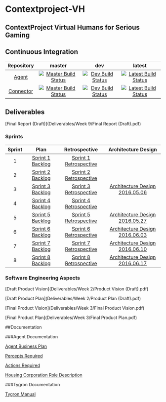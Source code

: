 # Contextproject-VH
ContextProject Virtual Humans for Serious Gaming
------------------------------------------------

## Continuous Integration

| Repository | master | dev | latest |
|:----------:|:------:|:---:|:------:|
| [Agent][GHAgent] | [![Master Build Status][CIAgentMaster]][CIAgentLink] | [![Dev Build Status][CIAgentDev]][CIAgentLink] | [![Latest Build Status][CIAgentLatest]][CIAgentLink] |
| [Connector][GHConnector] | [![Master Build Status][CIConnectorMaster]][CIConnectorLink] | [![Dev Build Status][CIConnectorDev]][CIConnectorLink] | [![Latest Build Status][CIConnectorLatest]][CIConnectorLink] |

## Deliverables

[Final Report (Draft)](Deliverables/Week 9/Final Report (Draft).pdf)

### Sprints

| Sprint | Plan | Retrospective | Architecture Design |
|:------:|:----:|:-------------:|:-------------------:|
| 1      | [Sprint 1 Backlog][S1P] | [Sprint 1 Retrospective][S1R] | |
| 2      | [Sprint 2 Backlog][S2P] | [Sprint 2 Retrospective][S2R] | |
| 3      | [Sprint 3 Backlog][S3P] | [Sprint 3 Retrospective][S3R] | [Architecture Design 2016.05.06][AD2016.05.06] |
| 4      | [Sprint 4 Backlog][S4P] | [Sprint 4 Retrospective][S4R] | |
| 5      | [Sprint 5 Backlog][S5P] | [Sprint 5 Retrospective][S5R] | [Architecture Design 2016.05.27][AD2016.05.27] |
| 6      | [Sprint 6 Backlog][S6P] | [Sprint 6 Retrospective][S6R] | [Architecture Design 2016.06.03][AD2016.06.03] |
| 7      | [Sprint 7 Backlog][S7P] | [Sprint 7 Retrospective][S7R] | [Architecture Design 2016.06.10][AD2016.06.10] |
| 8      | [Sprint 8 Backlog][S8P] | [Sprint 8 Retrospective][S8R] | [Architecture Design 2016.06.17][AD2016.06.17] |

### Software Engineering Aspects

[Draft Product Vision](Deliverables/Week 2/Product Vision (Draft).pdf)

[Draft Product Plan](Deliverables/Week 2/Product Plan (Draft).pdf)

[Final Product Vision](Deliverables/Week 3/Final Product Vision.pdf)

[Final Product Plan](Deliverables/Week 3/Final Product Plan.pdf)

##Documentation

###Agent Documentation

[Agent Business Plan](doc/Agentbusinessplan.pdf)

[Percepts Required](doc/Perceptsnecessary.pdf)

[Actions Required](doc/RequiredAgentActions.pdf)

[Housing Corporation Role Description](doc/Roledescription.pdf)

###Tygron Documentation

[Tygron Manual](doc/TygronManual.pdf)

[GHAgent]: https://github.com/CodeFoxNL/Contextproject-VH
[GHConnector]: https://github.com/CodeFoxNL/tygron
[CIAgentLink]: https://travis-ci.org/CodeFoxNL/Contextproject-VH/branches
[CIConnectorLink]: https://travis-ci.org/CodeFoxNL/tygron/branches
[CIAgentMaster]: https://travis-ci.org/CodeFoxNL/Contextproject-VH.svg?branch=master
[CIAgentDev]: https://travis-ci.org/CodeFoxNL/Contextproject-VH.svg?branch=dev
[CIAgentLatest]: https://travis-ci.org/CodeFoxNL/Contextproject-VH.svg
[CIConnectorMaster]: https://travis-ci.org/CodeFoxNL/tygron.svg?branch=master
[CIConnectorDev]: https://travis-ci.org/CodeFoxNL/tygron.svg?branch=dev
[CIConnectorLatest]: https://travis-ci.org/CodeFoxNL/tygron.svg
[S1P]: Deliverables/Week%201/Backlog%20Sprint%201.pdf
[S1R]: Deliverables/Week%202/Retrospective%20Sprint%201.pdf
[S2P]: Deliverables/Week%202/Backlog%20Sprint%202.pdf
[S2R]: Deliverables/Week%203/Retrospective%20Sprint%202.pdf
[S3P]: Deliverables/Week%203/Backlog%20Sprint%203.pdf
[S3R]: Deliverables/Week%204/Retrospective%20Sprint%203.pdf
[S4P]: Deliverables/Week%204/Backlog%20Sprint%204.pdf
[S4R]: Deliverables/Week%205/Retrospective%20Sprint%204.pdf
[S5P]: Deliverables/Week%206/Backlog%20Sprint%205.pdf
[S5R]: Deliverables/Week%206/Retrospective%20Sprint%205.pdf
[S6P]: Deliverables/Week%206/Backlog%20Sprint%206.pdf
[S6R]: Deliverables/Week%207/Retrospective%20Sprint%206.pdf
[S7P]: Deliverables/Week%207/Backlog%20Sprint%207.pdf
[S7R]: Deliverables/Week%208/Retrospective%20Sprint%207.pdf
[S8P]: Deliverables/Week%208/Backlog%20Sprint%208.pdf
[S8R]: Deliverables/Week%209/Retrospective%20Sprint%208.pdf
[AD2016.05.06]: Deliverables/Week%203/Architecture_Design_2016.05.06.pdf
[AD2016.05.27]: Deliverables/Week%206/Architecture_Design_2016.05.27.pdf
[AD2016.06.03]: Deliverables/Week%207/Architecture_Design_2016.06.03.pdf
[AD2016.06.10]: Deliverables/Week%208/Architecture_Design_2016.06.10.pdf
[AD2016.06.17]: Deliverables/Week%208/Architecture_Design_Final.pdf
